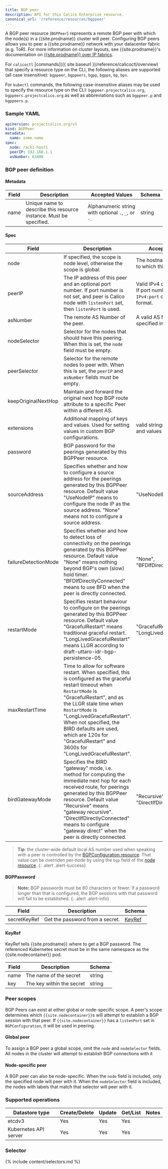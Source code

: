 ```yaml
---
title: BGP peer
description: API for this Calico Enterprise resource.
canonical_url: '/reference/resources/bgppeer'
---
```


A BGP peer resource (`BGPPeer`) represents a remote BGP peer with
which the node(s) in a {{site.prodname}} cluster will peer.
Configuring BGP peers allows you to peer a {{site.prodname}} network
with your datacenter fabric (e.g. ToR). For more
information on cluster layouts, see {{site.prodname}}'s documentation on
[{{site.prodname}} over IP fabrics]({{site.baseurl}}/reference/architecture/design/l3-interconnect-fabric).

For `calicoctl` [commands]({{ site.baseurl }}/reference/calicoctl/overview) that specify a resource type on the CLI, the following
aliases are supported (all case insensitive): `bgppeer`, `bgppeers`, `bgpp`, `bgpps`, `bp`, `bps`.

For `kubectl` commands, the following case-insensitive aliases may be used to specify the resource type on the CLI: `bgppeer.projectcalico.org`, `bgppeers.projectcalico.org` as well as abbreviations such as `bgppeer.p` and `bgppeers.p`.

### Sample YAML

```yaml
apiVersion: projectcalico.org/v3
kind: BGPPeer
metadata:
  name: some.name
spec:
  node: rack1-host1
  peerIP: 192.168.1.1
  asNumber: 63400
```

### BGP peer definition

#### Metadata

| Field       | Description                 | Accepted Values   | Schema |
|-------------|-----------------------------|-------------------|--------|
| name     | Unique name to describe this resource instance. Must be specified.| Alphanumeric string with optional `.`, `_`, or `-`. | string |

#### Spec

| Field       | Description                 | Accepted Values   | Schema | Default    |
|-------------|-----------------------------|-------------------|--------|------------|
| node     | If specified, the scope is node level, otherwise the scope is global. | The hostname of the node to which this peer applies. | string | |
| peerIP   | The IP address of this peer and an optional port number. If port number is not set, and peer is Calico node with `listenPort` set, then `listenPort` is used. | Valid IPv4 or IPv6 address. If port number is set use, `IPv4:port` or `[IPv6]:port` format. | string | |
| asNumber | The remote AS Number of the peer. | A valid AS Number, may be specified in dotted notation. | integer/string |
| nodeSelector | Selector for the nodes that should have this peering.  When this is set, the `node` field must be empty. | | [selector](#selector) |
| peerSelector | Selector for the remote nodes to peer with.  When this is set, the `peerIP` and `asNumber` fields must be empty. | | [selector](#selector) |
| keepOriginalNextHop | Maintain and forward the original next hop BGP route attribute to a specific Peer within a different AS. | | boolean |
| extensions | Additional mapping of keys and values. Used for setting values in custom BGP configurations. | valid strings for both keys and values | map | |
| password   | BGP password for the peerings generated by this BGPPeer resource. |  | [BGPPassword](#bgppassword) | `nil` (no password) |
| sourceAddress  | Specifies whether and how to configure a source address for the peerings generated by this BGPPeer resource.  Default value "UseNodeIP" means to configure the node IP as the source address.  "None" means not to configure a source address. | "UseNodeIP", "None"  | string | "UseNodeIP" |
| failureDetectionMode  | Specifies whether and how to detect loss of connectivity on the peerings generated by this BGPPeer resource.  Default value "None" means nothing beyond BGP's own (slow) hold timer.  "BFDIfDirectlyConnected" means to use BFD when the peer is directly connected. | "None", "BFDIfDirectlyConnected"  | string | "None" |
| restartMode  | Specifies restart behaviour to configure on the peerings generated by this BGPPeer resource.  Default value "GracefulRestart" means traditional graceful restart.  "LongLivedGracefulRestart" means LLGR according to draft-uttaro-idr-bgp-persistence-05. | "GracefulRestart", "LongLivedGracefulRestart"  | string | "GracefulRestart" |
| maxRestartTime  | Time to allow for software restart.  When specified, this is configured as the graceful restart timeout when `RestartMode` is "GracefulRestart", and as the LLGR stale time when `RestartMode` is "LongLivedGracefulRestart".  When not specified, the BIRD defaults are used, which are 120s for "GracefulRestart" and 3600s for "LongLivedGracefulRestart". |  | duration | None |
| birdGatewayMode  | Specifies the BIRD "gateway" mode, i.e. method for computing the immediate next hop for each received route, for peerings generated by this BGPPeer resource.  Default value "Recursive" means "gateway recursive".  "DirectIfDirectlyConnected" means to configure "gateway direct" when the peer is directly connected. | "Recursive", "DirectIfDirectlyConnected"  | string | "Recursive" |

> **Tip**: the cluster-wide default local AS number used when speaking with a peer is controlled by the
> [BGPConfiguration resource](./bgpconfig).  That value can be overriden per-node by using the `bgp` field of
> the [node resource](./node).
{: .alert .alert-success}

#### BGPPassword

> **Note:** BGP passwords must be 80 characters or fewer.  If a password longer than that
> is configured, the BGP sessions with that password will fail to be established.
{: .alert .alert-info}

| Field        | Description                     | Schema           |
|--------------|---------------------------------|------------------|
| secretKeyRef | Get the password from a secret. | [KeyRef](#keyref) |


#### KeyRef

KeyRef tells {{site.prodname}} where to get a BGP password.  The referenced Kubernetes
secret must be in the same namespace as the {{site.nodecontainer}} pod.

| Field    | Description                         | Schema |
|----------|-------------------------------------|--------|
| name     | The name of the secret              | string |
| key      | The key within the secret           | string |


### Peer scopes

BGP Peers can exist at either global or node-specific scope. A peer's scope
determines which `{{site.nodecontainer}}`s will attempt to establish a BGP session with that peer.
If `{{site.nodecontainer}}` has a `listenPort` set in `BGPConfiguration`, it will be used in peering.

#### Global peer

To assign a BGP peer a global scope, omit the `node` and `nodeSelector` fields. All nodes in
the cluster will attempt to establish BGP connections with it

#### Node-specific peer

A BGP peer can also be node-specific. When the `node` field is included, only the specified node
will peer with it. When the `nodeSelector` field is included, the nodes with labels that match that selector
will peer with it.

### Supported operations

| Datastore type        | Create/Delete | Update | Get/List | Notes
|-----------------------|---------------|--------|----------|------
| etcdv3                | Yes           | Yes    | Yes      |
| Kubernetes API server | Yes           | Yes    | Yes      |

### Selector

{% include content/selectors.md %}
